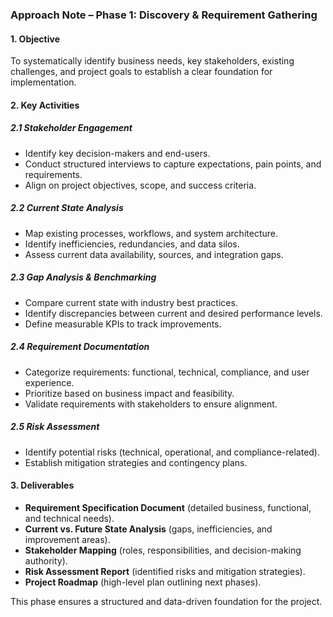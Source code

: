 ### **Approach Note – Phase 1: Discovery & Requirement Gathering**  

#### **1. Objective**  
To systematically identify business needs, key stakeholders, existing challenges, and project goals to establish a clear foundation for implementation.  

#### **2. Key Activities**  

##### **2.1 Stakeholder Engagement**  
- Identify key decision-makers and end-users.  
- Conduct structured interviews to capture expectations, pain points, and requirements.  
- Align on project objectives, scope, and success criteria.  

##### **2.2 Current State Analysis**  
- Map existing processes, workflows, and system architecture.  
- Identify inefficiencies, redundancies, and data silos.  
- Assess current data availability, sources, and integration gaps.  

##### **2.3 Gap Analysis & Benchmarking**  
- Compare current state with industry best practices.  
- Identify discrepancies between current and desired performance levels.  
- Define measurable KPIs to track improvements.  

##### **2.4 Requirement Documentation**  
- Categorize requirements: functional, technical, compliance, and user experience.  
- Prioritize based on business impact and feasibility.  
- Validate requirements with stakeholders to ensure alignment.  

##### **2.5 Risk Assessment**  
- Identify potential risks (technical, operational, and compliance-related).  
- Establish mitigation strategies and contingency plans.  

#### **3. Deliverables**  
- **Requirement Specification Document** (detailed business, functional, and technical needs).  
- **Current vs. Future State Analysis** (gaps, inefficiencies, and improvement areas).  
- **Stakeholder Mapping** (roles, responsibilities, and decision-making authority).  
- **Risk Assessment Report** (identified risks and mitigation strategies).  
- **Project Roadmap** (high-level plan outlining next phases).  

This phase ensures a structured and data-driven foundation for the project.
